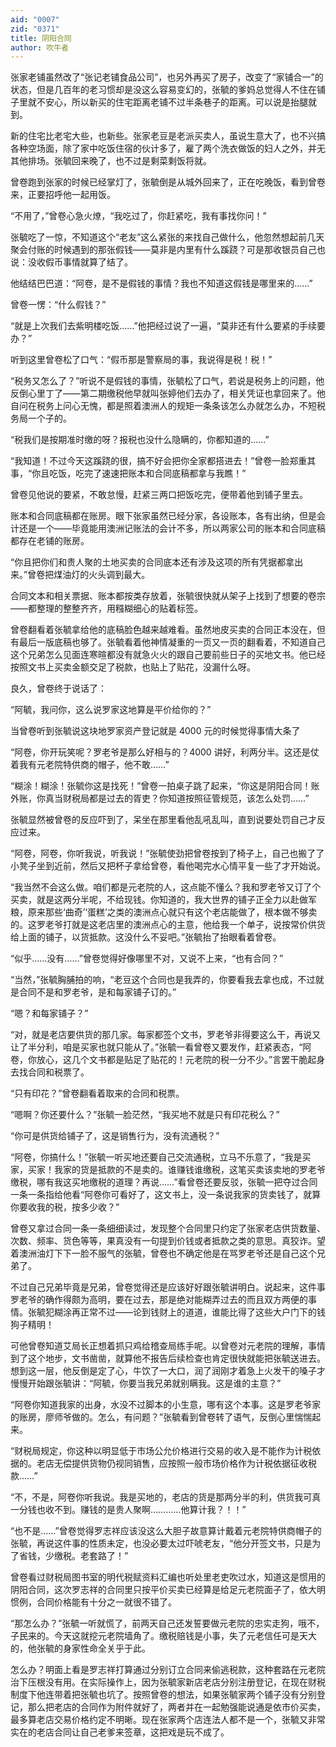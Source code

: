 ```yaml
---
aid: "0007"
zid: "0371"
title: 阴阳合同
author: 吹牛者
---
```


张家老铺虽然改了“张记老铺食品公司”，也另外再买了房子，改变了“家铺合一”的状态，但是几百年的老习惯却是没这么容易变幻的，张毓的爹妈总觉得人不住在铺子里就不安心，所以新买的住宅距离老铺不过半条巷子的距离。可以说是抬腿就到。

新的住宅比老宅大些，也新些。张家老豆是老派买卖人，虽说生意大了，也不兴搞各种空场面，除了家中吃饭住宿的伙计多了，雇了两个洗衣做饭的妇人之外，并无其他排场。张毓回来晚了，也不过是剩菜剩饭将就。

曾卷跑到张家的时候已经掌灯了，张毓倒是从城外回来了，正在吃晚饭，看到曾卷来，正要招呼他一起用饭。

“不用了，”曾卷心急火燎，“我吃过了，你赶紧吃，我有事找你问！”

张毓吃了一惊，不知道这个“老友”这么紧张的来找自己做什么，他忽然想起前几天聚会付账的时候遇到的那张假钱――莫非是内里有什么蹊跷？可是那收银员自己也说：没收假币事情就算了结了。

他结结巴巴道：“阿卷，是不是假钱的事情？我也不知道这假钱是哪里来的……”

曾卷一愣：“什么假钱？”

“就是上次我们去紫明楼吃饭……”他把经过说了一遍，“莫非还有什么要紧的手续要办？”

听到这里曾卷松了口气：“假币那是警察局的事，我说得是税！税！”

“税务又怎么了？”听说不是假钱的事情，张毓松了口气，若说是税务上的问题，他反倒心里丁了――第二期缴税他早就叫张婷他们去办了，相关凭证也拿回来了。他自问在税务上问心无愧，都是照着澳洲人的规矩一条条该怎么办就怎么办，不短税务局一个子的。

“税我们是按期准时缴的呀？报税也没什么隐瞒的，你都知道的……”

“我知道！不过今天这蹊跷的很，搞不好会把你全家都搭进去！”曾卷一脸郑重其事，“你且吃饭，吃完了速速把账本和合同底稿都拿与我瞧！”

曾卷见他说的要紧，不敢怠慢，赶紧三两口把饭吃完，便带着他到铺子里去。

账本和合同底稿都在账房。眼下张家虽然已经分家，各设账本，各有出纳，但是会计还是一个――毕竟能用澳洲记账法的会计不多，所以两家公司的账本和合同底稿都存在老铺的账房。

“你且把你们和贵人聚的土地买卖的合同底本还有涉及这项的所有凭据都拿出来。”曾卷把煤油灯的火头调到最大。

合同文本和相关票据、账本都按类存放着，张毓很快就从架子上找到了想要的卷宗――都整理的整整齐齐，用糨糊细心的贴着标签。

曾卷翻看着张毓拿给他的底稿脸色越来越难看。虽然地皮买卖的合同正本没在，但有最后一版底稿也够了。张毓看着他神情凝重的一页又一页的翻看着，不知道自己这个兄弟怎么见面连寒暄都没有就急火火的跟自己要前些日子的买地文书。他已经按照文书上买卖金额交足了税款，也贴上了贴花，没漏什么呀。

良久，曾卷终于说话了：

“阿毓，我问你，这么说罗家这地算是平价给你的？”

当曾卷听到张毓说这块地罗家资产登记就是 4000 元的时候觉得事情大条了

“阿卷，你开玩笑呢？罗老爷是那么好相与的？4000 讲好，利两分半。这还是仗着我有元老院特供商的帽子，他不敢……”

“糊涂！糊涂！张毓你这是找死！”曾卷一拍桌子跳了起来，“你这是阴阳合同！账外账，你真当财税局都是过去的胥吏？你知道按照征管规范，该怎么处罚……”

张毓显然被曾卷的反应吓到了，呆坐在那里看他乱吼乱叫，直到说要处罚自己才反应过来。

“阿卷，阿卷，你听我说，听我说！”张毓使劲把曾卷按到了椅子上，自己也搬了了小凳子坐到近前，然后又把杯子拿给曾卷，看他喝完水心情平复一些了才开始说。

“我当然不会这么做。咱们都是元老院的人，这点能不懂么？我和罗老爷又订了个买卖，就是这两分半呢，不给现钱。你知道的，我大世界的铺子正全力以赴做军粮，原来那些‘曲奇’‘蛋糕’之类的澳洲点心就只有这个老店能做了，根本做不够卖的。这罗老爷打就是这老店里的澳洲点心的主意，他给我一个单子，说按常价供货给上面的铺子，以货抵款。这没什么不妥吧。”张毓抬了抬眼看着曾卷。

“似乎……没有……”曾卷觉得好像哪里不对，又说不上来，“也有合同？”

“当然，”张毓胸脯拍的响，“老豆这个合同也是我弄的，你要看我去拿也成，不过就是合同不是和罗老爷，是和每家铺子订的。”

“嗯？和每家铺子？”

“对，就是老店要供货的那几家。每家都签个文书，罗老爷非得要这么干，再说又让了半分利，咱是买家也就只能从了。”张毓一看曾卷又要发作，赶紧表态，“阿卷，你放心，这几个文书都是贴足了贴花的！元老院的税一分不少。”言罢干脆起身去找合同和税票了。

“只有印花？”曾卷翻看着取来的合同和税票。

“嗯啊？你还要什么？”张毓一脸茫然，“我买地不就是只有印花税么？”

“你可是供货给铺子了，这是销售行为，没有流通税？”

“阿卷，你搞什么！”张毓一听买地还要自己交流通税，立马不乐意了，“我是买家，买家！我家的货是抵款的不是卖的。谁赚钱谁缴税，这笔买卖该卖地的罗老爷缴税，哪有我这买地缴税的道理？再说……”看曾卷还要反驳，张毓一把夺过合同一条一条指给他看“阿卷你可看好了，这文书上，没一条说我家的货卖钱了，就算你要收我的税，按多少收？”

曾卷又拿过合同一条一条细细读过，发现整个合同里只约定了张家老店供货数量、次数、频率、货色等等，果真没有一句提到价钱或者抵款之类的意思。真狡诈。望着澳洲油灯下下一脸不服气的张毓，曾卷也不确定他是在骂罗老爷还是自己这个兄弟了。

不过自己兄弟毕竟是兄弟，曾卷觉得还是应该好好跟张毓讲明白。说起来，这件事罗老爷的确作得颇为高明，要在过去，那是绝对能糊弄过去的而且双方两便的事情。张毓犯糊涂再正常不过――论到钱财上的道道，谁能比得了这些大户门下的钱狗子精明！

可他曾卷知道艾局长正想着抓只鸡给稽查局练手呢。以曾卷对元老院的理解，事情到了这个地步，文书凿凿，就算他不报告后续检查也肯定很快就能把张毓送进去。想到这一层，他反倒是定了心，牛饮了一大口，润了润刚才着急上火发干的嗓子才慢慢开始跟张毓讲：“阿毓，你要当我兄弟就别瞒我。这是谁的主意？”

“阿卷你知道我家的出身，水没不过脚本的小生意，哪有这个本事。这是罗老爷家的账房，廖师爷做的。怎么，有问题？”张毓看到曾卷转了语气，反倒心里惴惴起来。

“财税局规定，你这种以明显低于市场公允价格进行交易的收入是不能作为计税依据的。老店无偿提供货物仍视同销售，应按照一般市场价格作为计税依据征收税款……”

“不，不是，阿卷你听我说。我是买地的，老店的货是那两分半的利，供货我可真一分钱也收不到。赚钱的是贵人聚啊…………他算计我？！！”

“也不是……”曾卷觉得罗志祥应该没这么大胆子故意算计戴着元老院特供商帽子的张毓，再说这件事的性质未定，也没必要太过吓唬老友，“他分开签文书，只是为了省钱，少缴税。老套路了！”

曾卷看过财税局图书室的明代税赋资料汇编也听处里老吏吹过水，知道这是惯用的阴阳合同，这次罗志祥的合同里只按平价买卖已经算是给足元老院面子了，依大明惯例，合同价格能有十分之一就很不错了。

“那怎么办？”张毓一听就慌了，前两天自己还发誓要做元老院的忠实走狗，哦不，子民来的。今天这就挖元老院墙角了。缴税赔钱是小事，失了元老信任可是天大的，他张毓的身家性命全关乎于此。

怎么办？明面上看是罗志祥打算通过分别订立合同来偷逃税款，这种套路在元老院治下压根没有用。在实际操作上，因为张毓家新店老店分别注册登记，在现在财税制度下他连带着把张毓也坑了。按照曾卷的想法，如果张毓家两个铺子没有分别登记，那么把老店的合同作为附件就好了，两者并在一起勉强能说通是依市价买卖，最多算老店交易价格约定不明晰。现在张家两个店连法人都不是一个，张毓又非常实在的老店合同让自己老爹来签章，这把戏是玩不成了。
